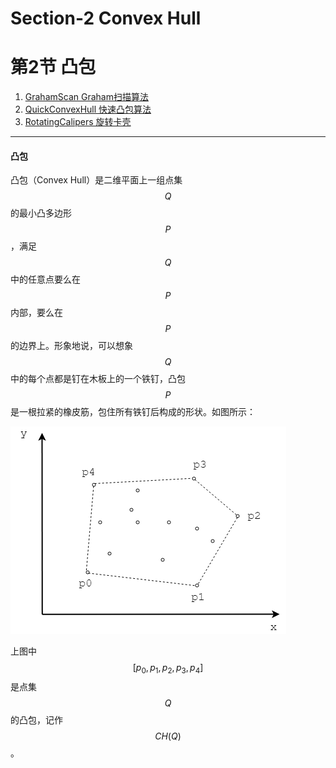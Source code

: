 # Section-2 Convex Hull
# 第2节 凸包

1. [GrahamScan Graham扫描算法](GrahamScan/)
2. [QuickConvexHull 快速凸包算法](QuickConvexHull/)
3. [RotatingCalipers 旋转卡壳](RotatingCalipers/)

--------

#### 凸包

凸包（Convex Hull）是二维平面上一组点集$$ Q $$的最小凸多边形$$ P $$，满足$$ Q $$中的任意点要么在$$ P $$内部，要么在$$ P $$的边界上。形象地说，可以想象$$ Q $$中的每个点都是钉在木板上的一个铁钉，凸包$$ P $$是一根拉紧的橡皮筋，包住所有铁钉后构成的形状。如图所示：

![ConvexHull1.png](res/ConvexHull1.png)

上图中$$ [p_0, p_1, p_2, p_3, p_4] $$是点集$$ Q $$的凸包，记作$$ CH(Q) $$。
